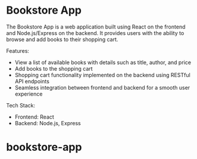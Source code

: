 # Bookstore App

The Bookstore App is a web application built using React on the frontend and Node.js/Express on the backend. 
It provides users with the ability to browse and add books to their shopping cart.

Features:
- View a list of available books with details such as title, author, and price
- Add books to the shopping cart
- Shopping cart functionality implemented on the backend using RESTful API endpoints
- Seamless integration between frontend and backend for a smooth user experience

Tech Stack:
- Frontend: React
- Backend: Node.js, Express




# bookstore-app
